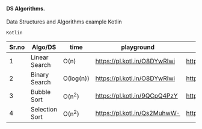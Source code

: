 #### DS Algorithms.
Data Structures and Algorithms example Kotlin

```
Kotlin  
```
| Sr.no | Algo/DS | time | playground | link |
| --- | --- | --- | -- | -- |
| 1 | Linear Search | O(n) | https://pl.kotl.in/O8DYwRIwi | https://gist.github.com/worstkiller/339a040495a0abac0d3f40b2e759db49 |
| 2 | Binary Search | O(log(n)) | https://pl.kotl.in/O8DYwRIwi | https://gist.github.com/worstkiller/339a040495a0abac0d3f40b2e759db49 |
| 3 | Bubble Sort | O(n<sup>2</sup>) | https://pl.kotl.in/9QCpQ4PzY | https://gist.github.com/worstkiller/339a040495a0abac0d3f40b2e759db49 |
| 4 | Selection Sort | O(n<sup>2</sup>) | https://pl.kotl.in/Qs2MuhwW- | https://gist.github.com/worstkiller/339a040495a0abac0d3f40b2e759db49 |
